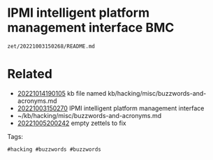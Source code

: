 # IPMI intelligent platform management interface BMC

` zet/20221003150268/README.md `

# Related

- [20221014190105](/zet/20221014190105/README.md) kb file named kb/hacking/misc/buzzwords-and-acronyms.md
- [20221003150270](/zet/20221003150270/README.md) IPMI intelligent platform management interface
- ~/kb/hacking/misc/buzzwords-and-acronyms.md
- [20221005200242](/zet/20221005200242/README.md) empty zettels to fix

Tags:

    #hacking #buzzwords #buzzwords 
